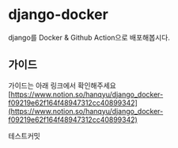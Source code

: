 # django-docker
django를 Docker & Github Action으로 배포해봅시다.


## 가이드
가이드는 아래 링크에서 확인해주세요
[https://www.notion.so/hanqyu/django_docker-f09219e62f164f48947312cc40899342](https://www.notion.so/hanqyu/django_docker-f09219e62f164f48947312cc40899342)

테스트커밋
